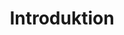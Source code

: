 ---
title: Introduktion
layout: 'layouts/theme-area.njk'
category: tema
permalink: '{{ page.filePathStem | splice | slugUrl }}/'
eleventyNavigation:
    key: introduktion
    parent: github - träning
    order: 0
    excerpt: Hur kommer jag igång och använder GitHub i min undervisning och vad behöver jag veta.
---
